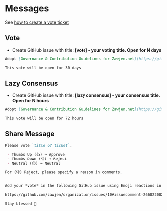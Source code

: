 # Messages
See [how to create a vote ticket](./vote-issue.md)

## Vote
- Create GitHub issue with title: **[vote] - your voting title. Open for N days**

```markdown
Adopt [Governance & Contribution Guidelines for Zawjen.net](https://github.com/zawjen/organization/blob/main/GOVERNANCE.md). 

This vote will be open for 30 days
```

## Lazy Consensus
- Create GitHub issue with title: **[lazy consensus] - your consensus title. Open for N hours**

```markdown
Adopt [Governance & Contribution Guidelines for Zawjen.net](https://github.com/zawjen/organization/blob/main/GOVERNANCE.md). 

This vote will be open for 72 hours
```

## Share Message

```md
Please vote `title of ticket`.

 - Thumbs Up (👍) → Approve
 - Thumbs Down (👎) → Reject
 - Neutral (😐) → Neutral

For (👎) Reject, please specify a reason in comments.


Add your *vote* in the following GitHub issue using Emoji reactions in the *first comment* (with text `Votes`):

https://github.com/zawjen/organization/issues/10#issuecomment-2668220029

Stay blessed 🍁
```